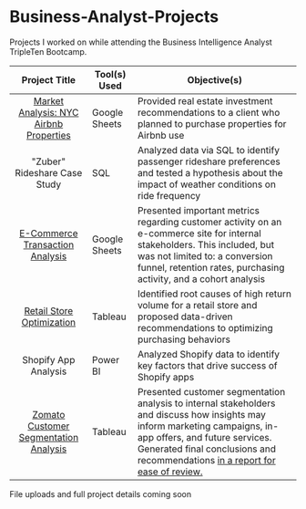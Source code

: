 # Business-Analyst-Projects

Projects I worked on while attending the Business Intelligence Analyst TripleTen Bootcamp.

| Project Title | Tool(s) Used | Objective(s) | 
| :-------------: | ----------------- |----------------- |
| [Market Analysis: NYC Airbnb Properties](https://docs.google.com/spreadsheets/d/1tFGrFMneP3DJgRFToCx0BTE1sU9oG9Q8iSG8Nay06SY/edit?usp=sharing)| Google Sheets | Provided real estate investment recommendations to a client who planned to purchase properties for Airbnb use | 
| "Zuber" Rideshare Case Study | SQL | Analyzed data via SQL to identify passenger rideshare preferences and tested a hypothesis about the impact of weather conditions on ride frequency | 
| [E-Commerce Transaction Analysis](https://docs.google.com/spreadsheets/d/1cUyE9okPcQWnqd5ckOoHfkiMACMJxfOe7VZgcsNkjWk/edit?usp=sharing) | Google Sheets | Presented important metrics regarding customer activity on an e-commerce site for internal stakeholders. This included, but was not limited to: a conversion funnel, retention rates, purchasing activity, and a cohort analysis | 
| [Retail Store Optimization](https://public.tableau.com/views/SprintProject5/Dashboard1?:language=en-US&:sid=&:display_count=n&:origin=viz_share_link) | Tableau | Identified root causes of high return volume for a retail store and proposed data-driven recommendations to optimizing purchasing behaviors | 
| Shopify App Analysis| Power BI | Analyzed Shopify data to identify key factors that drive success of Shopify apps | 
| [Zomato Customer Segmentation Analysis](https://public.tableau.com/views/ZomatoCustomerSegmentationAnalysis_17176049891700/DashboardDemographics?:language=en-US&:sid=&:display_count=n&:origin=viz_share_link) | Tableau | Presented customer segmentation analysis to internal stakeholders and discuss how insights may inform marketing campaigns, in-app offers, and future services. Generated final conclusions and recommendations [in a report for ease of review.](https://github.com/brittanywehrle/Business-Analyst-Projects/blob/40928b1e192e61a18f977c955391cc63d4574e5a/Report_%20Zomato%20Customer%20Segmentation%20Analysis.pdf) | 


File uploads and full project details coming soon
